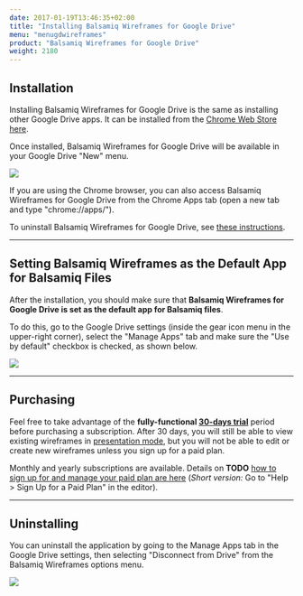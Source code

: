 ```yaml
---
date: 2017-01-19T13:46:35+02:00
title: "Installing Balsamiq Wireframes for Google Drive"
menu: "menugdwireframes"
product: "Balsamiq Wireframes for Google Drive"
weight: 2180
---
```


## Installation

Installing Balsamiq Wireframes for Google Drive is the same as installing other Google Drive apps. It can be installed from the [Chrome Web Store here](https://chrome.google.com/webstore/detail/balsamiq-wireframes-free/imbfadckkgblfbkinjejdeobpfbcopgb).

Once installed, Balsamiq Wireframes for Google Drive will be available in your Google Drive "New" menu.

![](//media.balsamiq.com/img/support/docs/gdrive/wireframes/createmenu.png)

If you are using the Chrome browser, you can also access Balsamiq Wireframes for Google Drive from the Chrome Apps tab (open a new tab and type "chrome://apps/").

To uninstall Balsamiq Wireframes for Google Drive, see [these instructions](#uninstalling).

* * *

## Setting Balsamiq Wireframes as the Default App for Balsamiq Files

After the installation, you should make sure that **Balsamiq Wireframes for Google Drive is set as the default app for Balsamiq files**.

To do this, go to the Google Drive settings (inside the gear icon menu in the upper-right corner), select the "Manage Apps" tab and make sure the "Use by default" checkbox is checked, as shown below.

![](//media.balsamiq.com/img/support/docs/gdrive/wireframes/usebydefault.png)

* * *

## Purchasing

Feel free to take advantage of the **fully-functional [30-days trial](https://support.balsamiq.com/sales/evaluate/)** period before purchasing a subscription. After 30 days, you will still be able to view existing wireframes in [presentation mode](../fullscreen/), but you will not be able to edit or create new wireframes unless you sign up for a paid plan.

Monthly and yearly subscriptions are available. Details on **TODO** [how to sign up for and manage your paid plan are here](https://support.balsamiq.com/sales/gdrivesubscription/) (_Short version:_ Go to "Help > Sign Up for a Paid Plan" in the editor).

* * *

## Uninstalling

You can uninstall the application by going to the Manage Apps tab in the Google Drive settings, then selecting "Disconnect from Drive" from the Balsamiq Wireframes options menu.

![](//media.balsamiq.com/img/support/docs/gdrive/wireframes/disconnect.png)​
